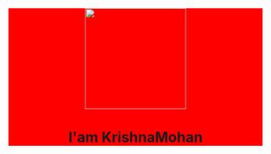 <div align='center' style="background:red">
 <img src="https://media.giphy.com/media/L61vTRWxdKA8KeMyS2/giphy.gif" width='200px'>
 <h1> I'am KrishnaMohan </h1>
</div>
<!-- ### Imagination is more Important than Knowledge :brain: -->
<!--
**krishnamohan-code/krishnamohan-code** is a ✨ _special_ ✨ repository because its `README.md` (this file) appears on your GitHub profile.

Here are some ideas to get you started:

- 🔭 I’m currently working on ...
- 🌱 I’m currently learning ...
- 👯 I’m looking to collaborate on ...
- 🤔 I’m looking for help with ...
- 💬 Ask me about ...
- 📫 How to reach me: ...
- 😄 Pronouns: ...
- ⚡ Fun fact: ...
-->

